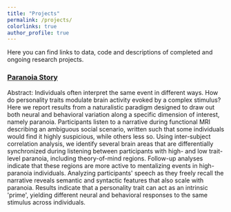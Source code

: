 ```yaml
---
title: "Projects"
permalink: /projects/
colorlinks: true
author_profile: true
---
```


Here you can find links to data, code and descriptions of completed and ongoing research projects.

### [Paranoia Story](https://esfinn.github.io/projects/ParanoiaStory.html)
Abstract: Individuals often interpret the same event in different ways. How do personality traits modulate brain activity evoked by a complex stimulus? Here we report results from a naturalistic paradigm designed to draw out both neural and behavioral variation along a specific dimension of interest, namely paranoia. Participants listen to a narrative during functional MRI describing an ambiguous social scenario, written such that some individuals would find it highly suspicious, while others less so. Using inter-subject correlation analysis, we identify several brain areas that are differentially synchronized during listening between participants with high- and low trait-level paranoia, including theory-of-mind regions. Follow-up analyses indicate that these regions are more active to mentalizing events in high-paranoia individuals. Analyzing participants' speech as they freely recall the narrative reveals semantic and syntactic features that also scale with paranoia. Results indicate that a personality trait can act as an intrinsic 'prime', yielding different neural and behavioral responses to the same stimulus across individuals.
